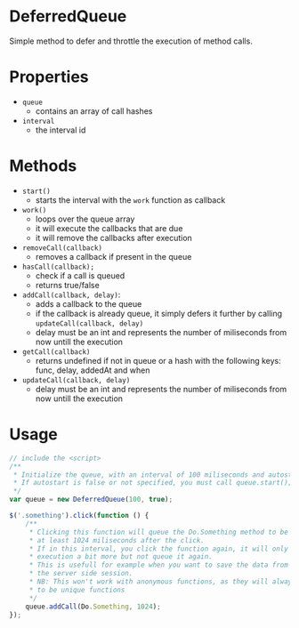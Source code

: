 # DeferredQueue

Simple method to defer and throttle the execution of method calls.

# Properties

- `queue`
    - contains an array of call hashes
- `interval`
    - the interval id

# Methods

- `start()`
    - starts the interval with the `work` function as callback
- `work()`
    - loops over the queue array
    - it will execute the callbacks that are due
    - it will remove the callbacks after execution
- `removeCall(callback)`
    - removes a callback if present in the queue
- `hasCall(callback);`
    - check if a call is queued
    - returns true/false
- `addCall(callback, delay)`:
    - adds a callback to the queue
    - if the callback is already queue, it simply defers it further by calling `updateCall(callback, delay)`
    - delay must be an int and represents the number of miliseconds from now untill the execution
- `getCall(callback)`
    - returns undefined if not in queue or a hash with the following keys: func, delay, addedAt and when
- `updateCall(callback, delay)`
    - delay must be an int and represents the number of miliseconds from now untill the execution

# Usage

```javascript
// include the <script>
/**
 * Initialize the queue, with an interval of 100 miliseconds and autostart set to true.
 * If autostart is false or not specified, you must call queue.start(); yourself.
 */
var queue = new DeferredQueue(100, true);

$('.something').click(function () {
    /**
     * Clicking this function will queue the Do.Something method to be executed
     * at least 1024 miliseconds after the click.
     * If in this interval, you click the function again, it will only defer the
     * execution a bit more but not queue it again.
     * This is usefull for example when you want to save the data from a form in
     * the server side session.
     * NB: This won't work with anonymous functions, as they will always appear
     * to be unique functions
     */
    queue.addCall(Do.Something, 1024);
});
```
